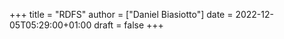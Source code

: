 +++
title = "RDFS"
author = ["Daniel Biasiotto"]
date = 2022-12-05T05:29:00+01:00
draft = false
+++
